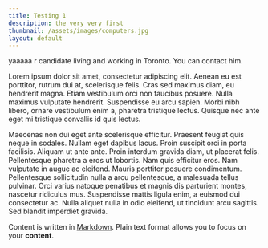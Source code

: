 ```yaml
---
title: Testing 1
description: the very very first
thumbnail: /assets/images/computers.jpg
layout: default
---
```




yaaaaa r candidate living and working in Toronto. You can contact him.

Lorem ipsum dolor sit amet, consectetur adipiscing elit. Aenean eu est porttitor, rutrum dui at, scelerisque felis. Cras sed maximus diam, eu hendrerit magna. Etiam vestibulum orci non faucibus posuere. Nulla maximus vulputate hendrerit. Suspendisse eu arcu sapien. Morbi nibh libero, ornare vestibulum enim a, pharetra tristique lectus. Quisque nec ante eget mi tristique convallis id quis lectus.

Maecenas non dui eget ante scelerisque efficitur. Praesent feugiat quis neque in sodales. Nullam eget dapibus lacus. Proin suscipit orci in porta facilisis. Aliquam ut ante ante. Proin interdum gravida diam, ut placerat felis. Pellentesque pharetra a eros ut lobortis. Nam quis efficitur eros. Nam vulputate in augue ac eleifend. Mauris porttitor posuere condimentum. Pellentesque sollicitudin nulla a arcu pellentesque, a malesuada tellus pulvinar. Orci varius natoque penatibus et magnis dis parturient montes, nascetur ridiculus mus. Suspendisse mattis ligula enim, a euismod dui consectetur ac. Nulla aliquet nulla in odio eleifend, ut tincidunt arcu sagittis. Sed blandit imperdiet gravida.




Content is written in [Markdown](https://learnxinyminutes.com/docs/markdown/). Plain text format allows you to focus on your **content**.

<!--
You can use HTML elements in Markdown, such as the comment element, and they won't be affected by a markdown parser. However, if you create an HTML element in your markdown file, you cannot use markdown syntax within that element's contents.
-->
